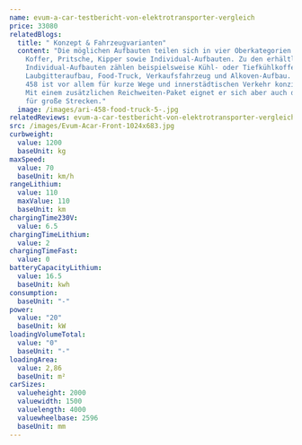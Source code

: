 ```yaml
---
name: evum-a-car-testbericht-von-elektrotransporter-vergleich
price: 33080
relatedBlogs:
  title: " Konzept & Fahrzeugvarianten"
  content: "Die möglichen Aufbauten teilen sich in vier Oberkategorien auf:
    Koffer, Pritsche, Kipper sowie Individual-Aufbauten. Zu den erhältlichen
    Individual-Aufbauten zählen beispielsweise Kühl- oder Tiefkühlkoffer,
    Laubgitteraufbau, Food-Truck, Verkaufsfahrzeug und Alkoven-Aufbau. Der ARI
    458 ist vor allem für kurze Wege und innerstädtischen Verkehr konzipiert.
    Mit einem zusätzlichen Reichweiten-Paket eignet er sich aber auch durchaus
    für große Strecken."
  image: /images/ari-458-food-truck-5-.jpg
relatedReviews: evum-a-car-testbericht-von-elektrotransporter-vergleich
src: /images/Evum-Acar-Front-1024x683.jpg
curbweight:
  value: 1200
  baseUnit: kg
maxSpeed:
  value: 70
  baseUnit: km/h
rangeLithium:
  value: 110
  maxValue: 110
  baseUnit: km
chargingTime230V:
  value: 6.5
chargingTimeLithium:
  value: 2
chargingTimeFast:
  value: 0
batteryCapacityLithium:
  value: 16.5
  baseUnit: kwh
consumption:
  baseUnit: "-"
power:
  value: "20"
  baseUnit: kW
loadingVolumeTotal:
  value: "0"
  baseUnit: "-"
loadingArea:
  value: 2,86
  baseUnit: m²
carSizes:
  valueheight: 2000
  valuewidth: 1500
  valuelength: 4000
  valuewheelbase: 2596
  baseUnit: mm
---
```

